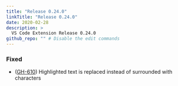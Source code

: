 ```yaml
---
title: "Release 0.24.0"
linkTitle: "Release 0.24.0"
date: 2020-02-28
description: >
  VS Code Extension Release 0.24.0
github_repo: "" # Disable the edit commands
---
```


### Fixed

- ([GH-610](https://github.com/lingua-pupuli/puppet-vscode/issues/610)) Highlighted text is replaced instead of surrounded with characters
